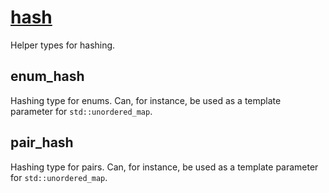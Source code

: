 # [hash](hash.hpp)

Helper types for hashing.

## enum_hash

Hashing type for enums. Can, for instance, be used as a template parameter for `std::unordered_map`.

## pair_hash

Hashing type for pairs. Can, for instance, be used as a template parameter for `std::unordered_map`.